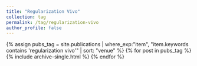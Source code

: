 ```yaml
---
title: "Regularization Vivo"
collection: tag
permalink: /tag/regularization-vivo
author_profile: false
---
```

{% assign pubs_tag = site.publications | where_exp:"item", "item.keywords contains 'regularization vivo'" | sort: "venue" %}
{% for post in pubs_tag %}
  {% include archive-single.html %}
{% endfor %}